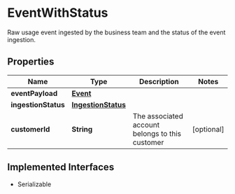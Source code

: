 

# EventWithStatus

Raw usage event ingested by the business team and the status of the event ingestion.

## Properties

| Name | Type | Description | Notes |
|------------ | ------------- | ------------- | -------------|
|**eventPayload** | [**Event**](Event.md) |  |  |
|**ingestionStatus** | [**IngestionStatus**](IngestionStatus.md) |  |  |
|**customerId** | **String** | The associated account belongs to this customer |  [optional] |


## Implemented Interfaces

* Serializable


